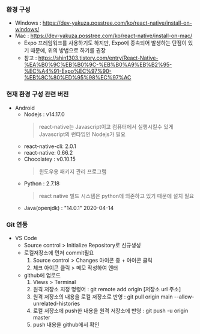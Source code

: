 ### 환경 구성
- Windows : https://dev-yakuza.posstree.com/ko/react-native/install-on-windows/
- Mac : https://dev-yakuza.posstree.com/ko/react-native/install-on-mac/
    - Expo 프레임워크를 사용하기도 하지만, Expo에 종속되어 발생하는 단점이 있기 때문에, 위의 방법으로 하기를 권장
    - 참고 : https://shin1303.tistory.com/entry/React-Native-%EA%B0%9C%EB%B0%9C-%EB%B0%A9%EB%B2%95-%EC%A4%91-Expo%EC%97%90-%EB%8C%80%ED%95%98%EC%97%AC

### 현재 환경 구성 관련 버전
- Android
    - Nodejs : v14.17.0 
        > react-native는 Javascript이고 컴퓨터에서 실행시킬수 있게 Javascript의 런타임인 Nodejs가 필요
    - react-native-cli: 2.0.1
    - react-native: 0.66.2
    - Chocolatey : v0.10.15
        > 윈도우용 패키지 관리 프로그램
    - Python : 2.7.18
        > react native 빌드 시스템은 python에 의존하고 있기 때문에 설치 필요
    - Java(openjdk) : "14.0.1" 2020-04-14

### Git 연동
- VS Code
    - Source control > Initialize Repository로 신규생성
    - 로컬저장소에 먼저 commit필요
        1. Source control > Changes 아이콘 중 + 아이콘 클릭
        2. 체크 아이콘 클릭 > 메모 작성하여 엔터
    - github에 업로드
        1. Views > Terminal
        2. 원격 저장소 지정 명령어 : git remote add origin [저장소 url 주소]
        3. 원격 저장소의 내용을 로컬 저장소로 반영 : git pull origin main --allow-unrelated-histories
        4. 로컬 저장소에 push한 내용을 원격 저장소에 반영 : git push -u origin master
        5. push 내용을 github에서 확인